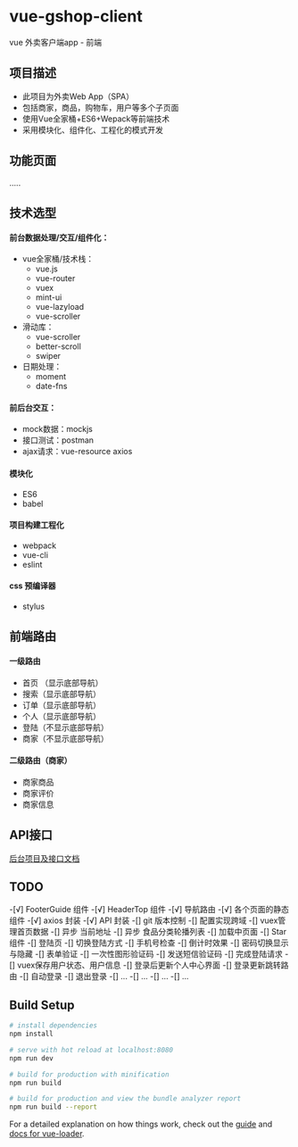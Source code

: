 # vue-gshop-client

vue 外卖客户端app - 前端

## 项目描述

- 此项目为外卖Web App（SPA）
- 包括商家，商品，购物车，用户等多个子页面
- 使用Vue全家桶+ES6+Wepack等前端技术
- 采用模块化、组件化、工程化的模式开发

## 功能页面

.....

## 技术选型
#### 前台数据处理/交互/组件化：
- vue全家桶/技术栈：
  - vue.js
  - vue-router
  - vuex
  - mint-ui
  - vue-lazyload
  - vue-scroller
- 滑动库：
  - vue-scroller
  - better-scroll
  - swiper
- 日期处理：
  - moment
  - date-fns

#### 前后台交互：
- mock数据：mockjs
- 接口测试：postman
- ajax请求：vue-resource axios

#### 模块化
- ES6
- babel

#### 项目构建工程化
- webpack
- vue-cli
- eslint

#### css 预编译器
- stylus

## 前端路由
#### 一级路由
- 首页 （显示底部导航）
- 搜索（显示底部导航）
- 订单（显示底部导航）
- 个人（显示底部导航）
- 登陆（不显示底部导航）
- 商家（不显示底部导航）

#### 二级路由（商家）
- 商家商品
- 商家评价
- 商家信息

## API接口
[后台项目及接口文档](https://github.com/chloeeee72/vue-gshop-server/blob/master/API%E6%96%87%E6%A1%A3.md)

## TODO
-[√] FooterGuide 组件
-[√] HeaderTop 组件
-[√] 导航路由
-[√] 各个页面的静态组件
-[√] axios 封装
-[√] API 封装
-[] git 版本控制
-[] 配置实现跨域
-[] vuex管理首页数据
-[] 异步 当前地址
-[] 异步 食品分类轮播列表
-[] 加载中页面
-[] Star组件
-[] 登陆页
  -[] 切换登陆方式
  -[] 手机号检查
  -[] 倒计时效果
  -[] 密码切换显示与隐藏
  -[] 表单验证
  -[] 一次性图形验证码
  -[] 发送短信验证码
  -[] 完成登陆请求
  -[] vuex保存用户状态、用户信息
  -[] 登录后更新个人中心界面
  -[] 登录更新跳转路由
  -[] 自动登录
  -[] 退出登录
-[] ...
-[] ...
-[] ...
-[] ...
## Build Setup

``` bash
# install dependencies
npm install

# serve with hot reload at localhost:8080
npm run dev

# build for production with minification
npm run build

# build for production and view the bundle analyzer report
npm run build --report
```

For a detailed explanation on how things work, check out the [guide](http://vuejs-templates.github.io/webpack/) and [docs for vue-loader](http://vuejs.github.io/vue-loader).
